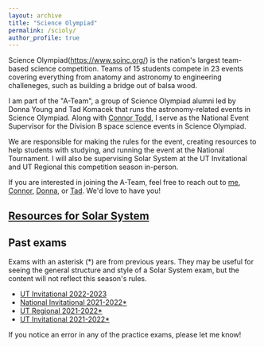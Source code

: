 ```yaml
---
layout: archive
title: "Science Olympiad"
permalink: /scioly/
author_profile: true
---
```


Science Olympiad(https://www.soinc.org/) is the nation's largest team-based science competition. Teams of 15 students compete in 23 events covering everything from anatomy and astronomy to engineering challeneges, such as building a bridge out of balsa wood.

I am part of the "A-Team", a group of Science Olympiad alumni led by Donna Young and Tad Komacek that runs the astronomy-related events in Science Olympiad. Along with [Connor Todd](https://www.linkedin.com/in/connor-todd-548467171/), I serve as the National Event Supervisor for the Division B space science events in Science Olympiad. 

We are responsible for making the rules for the event, creating resources to help students with studying, and running the event at the National Tournament. I will also be supervising Solar System at the UT Invitational and UT Regional this competition season in-person.

If you are interested in joining the A-Team, feel free to reach out to [me](mailto:adityashah108@gmail.com), [Connor](mailto:cwtodd@umich.edu), [Donna](mailto:dlyoung.nso@gmail.com), or [Tad](mailto:tkomacek@umd.edu). We'd love to have you!

## [Resources for Solar System](https://adi1008.github.io/scioly/solar-system.md)

## Past exams

Exams with an asterisk (\*) are from previous years. They may be useful for seeing the general structure and style of a Solar System exam, but the content will not reflect this season's rules.

- [UT Invitational 2022-2023](https://drive.google.com/drive/folders/1ZXehsTWBlpKPxQ8Q0qkVwoskUslWjv5S)
- [National Invitational 2021-2022*](https://drive.google.com/drive/folders/1Ce8M7HFipd9_kT2IMZFfvv7X5Ce2UaH7)
- [UT Regional 2021-2022*](https://drive.google.com/drive/folders/1lzaoA7UXBVuvguLBqBpPJ0P2RXnPQ9sf)
- [UT Invitational 2021-2022*](https://drive.google.com/drive/folders/12ucV4y63UeLUT0KQJJTXGr8bYk-8Hpcw)

If you notice an error in any of the practice exams, please let me know!
